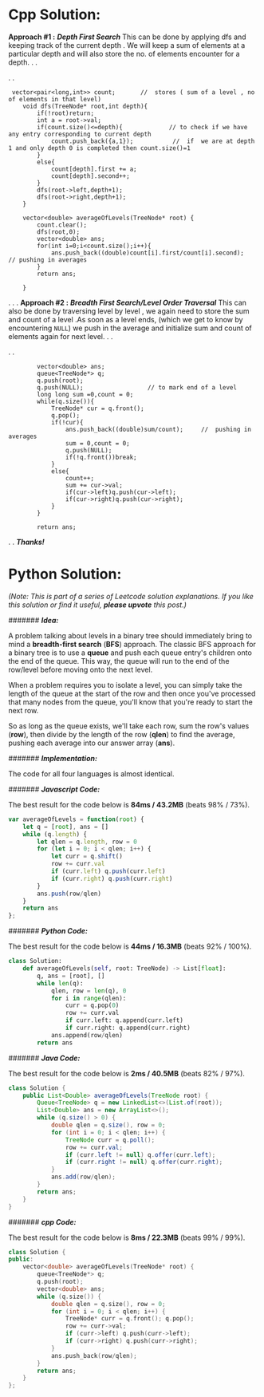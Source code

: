 # Cpp Solution:
**Approach #1 :** ***Depth First Search*** 
This can be done by applying dfs and keeping track of the current depth . We will keep a sum of elements at a particular depth and will also store the no. of elements encounter for a  depth.
.
.

.
.

```
 vector<pair<long,int>> count;       //  stores ( sum of a level , no of elements in that level)
    void dfs(TreeNode* root,int depth){     
        if(!root)return;
        int a = root->val;
        if(count.size()<=depth){             // to check if we have any entry corresponding to current depth 
            count.push_back({a,1});           //  if  we are at depth 1 and only depth 0 is completed then count.size()=1
        }
        else{
            count[depth].first += a;
            count[depth].second++;
        }
        dfs(root->left,depth+1);
        dfs(root->right,depth+1);    
    }
	
    vector<double> averageOfLevels(TreeNode* root) {  
        count.clear();
        dfs(root,0);
        vector<double> ans;
        for(int i=0;i<count.size();i++){
            ans.push_back((double)count[i].first/count[i].second);    // pushing in averages
        }
        return ans;
        
    }
```
.
.
.
**Approach #2 :** ***Breadth First Search/Level Order Traversal*** 
This can also be done by traversing level by level , we again need to store the sum and count of a level .As soon as a level ends, (which we get to know by encountering `NULL`) we push in the average and initialize sum and count of elements again for next level.
.
.

.
.

```
        vector<double> ans;
        queue<TreeNode*> q;
        q.push(root);
        q.push(NULL);                  // to mark end of a level 
        long long sum =0,count = 0;
        while(q.size()){
            TreeNode* cur = q.front();
            q.pop();
            if(!cur){
                ans.push_back((double)sum/count);     //  pushing in averages
                sum = 0,count = 0;
                q.push(NULL);
                if(!q.front())break;
            }
            else{
                count++;
                sum += cur->val;
                if(cur->left)q.push(cur->left);
                if(cur->right)q.push(cur->right);
            }
        }
 
        return ans;
```

.
.
***Thanks!***


# Python Solution:
*(Note: This is part of a series of Leetcode solution explanations. If you like this solution or find it useful,* ***please upvote*** *this post.)*

####### ***Idea:***

A problem talking about levels in a binary tree should immediately bring to mind a **breadth-first search** (**BFS**) approach. The classic BFS approach for a binary tree is to use a **queue** and push each queue entry's children onto the end of the queue. This way, the queue will run to the end of the row/level before moving onto the next level.

When a problem requires you to isolate a level, you can simply take the length of the queue at the start of the row and then once you've processed that many nodes from the queue, you'll know that you're ready to start the next row.

So as long as the queue exists, we'll take each row, sum the row's values (**row**), then divide by the length of the row (**qlen**) to find the average, pushing each average into our answer array (**ans**).


####### ***Implementation:***

The code for all four languages is almost identical.

####### ***Javascript Code:***

The best result for the code below is **84ms / 43.2MB** (beats 98% / 73%).
```javascript
var averageOfLevels = function(root) {
    let q = [root], ans = []
    while (q.length) {
        let qlen = q.length, row = 0
        for (let i = 0; i < qlen; i++) {
            let curr = q.shift()
            row += curr.val
            if (curr.left) q.push(curr.left)
            if (curr.right) q.push(curr.right)
        }
        ans.push(row/qlen)
    }
    return ans
};
```

####### ***Python Code:***

The best result for the code below is **44ms / 16.3MB** (beats 92% / 100%).
```python
class Solution:
    def averageOfLevels(self, root: TreeNode) -> List[float]:
        q, ans = [root], []
        while len(q):
            qlen, row = len(q), 0
            for i in range(qlen):
                curr = q.pop(0)
                row += curr.val
                if curr.left: q.append(curr.left)
                if curr.right: q.append(curr.right)
            ans.append(row/qlen)
        return ans
```

####### ***Java Code:***

The best result for the code below is **2ms / 40.5MB** (beats 82% / 97%).
```java
class Solution {
    public List<Double> averageOfLevels(TreeNode root) {
        Queue<TreeNode> q = new LinkedList<>(List.of(root));
        List<Double> ans = new ArrayList<>();
        while (q.size() > 0) {
            double qlen = q.size(), row = 0;
            for (int i = 0; i < qlen; i++) {
                TreeNode curr = q.poll();
                row += curr.val;
                if (curr.left != null) q.offer(curr.left);
                if (curr.right != null) q.offer(curr.right);
            }
            ans.add(row/qlen);
        }
        return ans;
    }
}
```

####### ***cpp Code:***

The best result for the code below is **8ms / 22.3MB** (beats 99% / 99%).
```c++
class Solution {
public:
    vector<double> averageOfLevels(TreeNode* root) {
        queue<TreeNode*> q;
        q.push(root);
        vector<double> ans;
        while (q.size()) {
            double qlen = q.size(), row = 0;
            for (int i = 0; i < qlen; i++) {
                TreeNode* curr = q.front(); q.pop();
                row += curr->val;
                if (curr->left) q.push(curr->left);
                if (curr->right) q.push(curr->right);
            }
            ans.push_back(row/qlen);
        }
        return ans;
    }
};
```